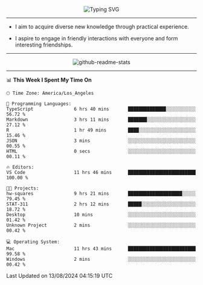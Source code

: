 <p align="center">
  <img src="https://readme-typing-svg.demolab.com?font=Fira+Code&weight=500&size=32&duration=2500&pause=1600&center=true&vCenter=true&random=false&width=1024&height=64&lines=Hi+there+%F0%9F%91%8B;I'm+delighted+you+could+make+it+here+%F0%9F%8E%89;I'm+Harry%2C+a+college+student+still+finding+my+way" alt="Typing SVG" />
</p>


---


- I aim to acquire diverse new knowledge through practical experience.

- I aspire to engage in friendly interactions with everyone and form interesting friendships.


---


<p align="center">
  <img src="https://github-readme-stats.vercel.app/api?username=Harry-Jing&show_icons=true" alt="github-readme-stats"/>
</p>


---

<!--START_SECTION:waka-->
📊 **This Week I Spent My Time On** 

```text
🕑︎ Time Zone: America/Los_Angeles

💬 Programming Languages: 
TypeScript               6 hrs 40 mins       ██████████████░░░░░░░░░░░   56.72 % 
Markdown                 3 hrs 11 mins       ███████░░░░░░░░░░░░░░░░░░   27.12 % 
R                        1 hr 49 mins        ████░░░░░░░░░░░░░░░░░░░░░   15.46 % 
JSON                     3 mins              ░░░░░░░░░░░░░░░░░░░░░░░░░   00.55 % 
HTML                     0 secs              ░░░░░░░░░░░░░░░░░░░░░░░░░   00.11 % 

🔥 Editors: 
VS Code                  11 hrs 46 mins      █████████████████████████   100.00 % 

🐱‍💻 Projects: 
hw-squares               9 hrs 21 mins       ████████████████████░░░░░   79.45 % 
STAT-311                 2 hrs 12 mins       █████░░░░░░░░░░░░░░░░░░░░   18.72 % 
Desktop                  10 mins             ░░░░░░░░░░░░░░░░░░░░░░░░░   01.42 % 
Unknown Project          2 mins              ░░░░░░░░░░░░░░░░░░░░░░░░░   00.42 % 

💻 Operating System: 
Mac                      11 hrs 43 mins      █████████████████████████   99.58 % 
Windows                  2 mins              ░░░░░░░░░░░░░░░░░░░░░░░░░   00.42 % 
```


 Last Updated on 13/08/2024 04:15:19 UTC
<!--END_SECTION:waka-->
